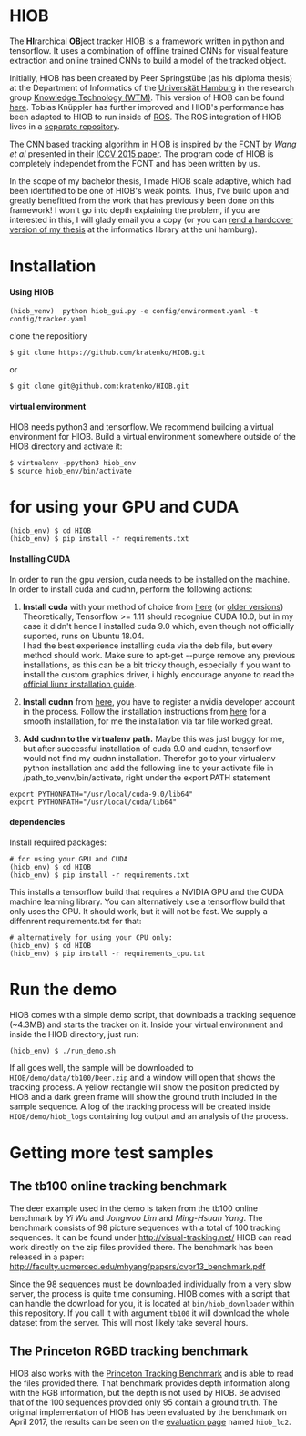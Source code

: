 HIOB
====
The **HI**rarchical **OB**ject tracker HIOB is a framework written in python and tensorflow. It uses a combination of offline trained CNNs for visual feature extraction and online trained CNNs to build a model of the tracked object. 

Initially, HIOB has been created by Peer Springstübe (as his diploma thesis) at the Department of Informatics of the [Universität Hamburg](https://www.uni-hamburg.de/) in the research group [Knowledge Technology (WTM)](https://www.inf.uni-hamburg.de/en/inst/ab/wtm/). This version of HIOB can be found [here](https://github.com/kratenko/HIOB/commits/master).
Tobias Knüppler has further improved and HIOB's performance has been adapted to HIOB to run inside of [ROS](http://www.ros.org/). The ROS integration of HIOB lives in a [separate repository](https://github.com/theCalcaholic/hiob_ros).

The CNN based tracking algorithm in HIOB is inspired by the [FCNT](https://github.com/scott89/FCNT) by *Wang et al* presented in their [ICCV 2015 paper](http://202.118.75.4/lu/Paper/ICCV2015/iccv15_lijun.pdf). The program code of HIOB is completely independet from the FCNT and has been written by us.

In the scope of my bachelor thesis, I made HIOB scale adaptive, which had been identified to be one of HIOB's weak points. Thus, I've build upon and greatly benefitted from the work that has previously been done on this framework! I won't go into depth explaining the problem, if you are interested in this, I will glady email you a copy (or you can [rend a hardcover version of my thesis](https://kataloge.uni-hamburg.de/DB=1/XMLPRS=N/PPN?PPN=1671600797) at the informatics library at the uni hamburg).




# Installation

#### Using HIOB

    (hiob_venv)  python hiob_gui.py -e config/environment.yaml -t config/tracker.yaml


clone the repositiory

    $ git clone https://github.com/kratenko/HIOB.git

or

    $ git clone git@github.com:kratenko/HIOB.git

#### virtual environment
HIOB needs python3 and tensorflow. We recommend building a virtual environment for HIOB.
Build a virtual environment somewhere outside of the HIOB directory and activate it:

    $ virtualenv -ppython3 hiob_env
    $ source hiob_env/bin/activate


# for using your GPU and CUDA
    (hiob_env) $ cd HIOB
    (hiob_env) $ pip install -r requirements.txt 
    
#### Installing CUDA
In order to run the gpu version, cuda needs to be installed on the machine. In order to install cuda and cudnn, perform the following actions:
1. <b>Install cuda</b> with your method of choice from <a href="https://developer.nvidia.com/cuda-downloads">here</a> 
(or <a href="https://developer.nvidia.com/cuda-toolkit-archive">older versions</a>) <br>
Theoretically, Tensorflow >= 1.11 should recogniue CUDA 10.0, but in my case it didn't hence I installed cuda 9.0 which, even though not officially suported,
runs on Ubuntu 18.04.<br>
I had the best experience installing cuda via the deb file, but every method should work. Make sure to apt-get --purge remove any previous installations, as this can be
a bit tricky though, especially if you want to install the custom graphics driver, i highly encourage anyone to read the <a href="http://developer.download.nvidia.com/compute/cuda/7.5/Prod/docs/sidebar/CUDA_Installation_Guide_Linux.pdf">official liunx installation guide</a>.

2. <b>Install cudnn</b> from <a href="https://developer.nvidia.com/cudnn">here</a>, you have to register a nvidia developer account in the process.
 Follow the installation instructions from <a href="https://docs.nvidia.com/deeplearning/sdk/cudnn-install/index.html">here</a> for a smooth installation, for me 
 the installation via tar file worked great.
 
3. <b>Add cudnn to the virtualenv path.</b> Maybe this was just buggy for me, but after successful installation of cuda 9.0 and cudnn, tensorflow would not find my
cudnn installation. Therefor go to your virtualenv python installation and add the following line to your activate file in /path_to_venv/bin/activate, right under the export PATH statement

```
export PYTHONPATH="/usr/local/cuda-9.0/lib64"
export PYTHONPATH="/usr/local/cuda/lib64"
```

    
#### dependencies
Install required packages:

    # for using your GPU and CUDA
    (hiob_env) $ cd HIOB
    (hiob_env) $ pip install -r requirements.txt

This installs a tensorflow build that requires a NVIDIA GPU and the CUDA machine learning library. You can alternatively use a tensorflow build that only uses the CPU. It should work, but it will not be fast. We supply a diffenrent requirements.txt for that:

    # alternatively for using your CPU only:
    (hiob_env) $ cd HIOB
    (hiob_env) $ pip install -r requirements_cpu.txt

# Run the demo
HIOB comes with a simple demo script, that downloads a tracking sequence (~4.3MB) and starts the tracker on it. Inside your virtual environment and inside the HIOB directory, just run:

    (hiob_env) $ ./run_demo.sh
    
If all goes well, the sample will be downloaded to `HIOB/demo/data/tb100/Deer.zip` and a window will open that shows the tracking process. A yellow rectangle will show the position predicted by HIOB and a dark green frame will show the ground truth included in the sample sequence. A log of the tracking process will be created inside `HIOB/demo/hiob_logs` containing log output and an analysis of the process.


# Getting more test samples
## The tb100 online tracking benchmark
The deer example used in the demo is taken from the tb100 online benchmark by *Yi Wu* and *Jongwoo Lim* and *Ming-Hsuan Yang*. The benchmark consists of 98 picture sequences with a total of 100 tracking sequences. It can be found under http://visual-tracking.net/ HIOB can read work directly on the zip files provided there. The benchmark has been released in a paper:  http://faculty.ucmerced.edu/mhyang/papers/cvpr13_benchmark.pdf

Since the 98 sequences must be downloaded individually from a very slow server, the process is quite time consuming. HIOB comes with a script that can handle the download for you, it is located at `bin/hiob_downloader` within this repository. If you call it with argument `tb100` it will download the whole dataset from the server. This will most likely take several hours.

## The Princeton RGBD tracking benchmark
HIOB also works with the [Princeton Tracking Benchmark](http://tracking.cs.princeton.edu) and is able to read the files provided there. That benchmark provides depth information along with the RGB information, but the depth is not used by HIOB. Be advised that of the 100 sequences provided only 95 contain a ground truth. The original implementation of HIOB has been evaluated by the benchmark on April 2017, the results can be seen on the [evaluation page](http://tracking.cs.princeton.edu/eval.php) named `hiob_lc2`.
